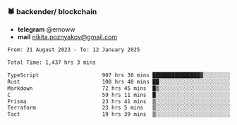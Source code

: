 ### 🕷 backender/ blockchain
- **telegram** @emoww
- **mail** nikita.poznyakov@gmail.com

<!--START_SECTION:waka-->

```txt
From: 21 August 2023 - To: 12 January 2025

Total Time: 1,437 hrs 3 mins

TypeScript                    907 hrs 30 mins ███████████████▓░░░░░░░░░   62.92 %
Rust                          108 hrs 40 mins ██░░░░░░░░░░░░░░░░░░░░░░░   07.53 %
Markdown                      72 hrs 45 mins  █▒░░░░░░░░░░░░░░░░░░░░░░░   05.04 %
C                             59 hrs 11 mins  █░░░░░░░░░░░░░░░░░░░░░░░░   04.10 %
Prisma                        23 hrs 41 mins  ▒░░░░░░░░░░░░░░░░░░░░░░░░   01.64 %
Terraform                     23 hrs 5 mins   ▒░░░░░░░░░░░░░░░░░░░░░░░░   01.60 %
Tact                          19 hrs 39 mins  ▒░░░░░░░░░░░░░░░░░░░░░░░░   01.36 %
```

<!--END_SECTION:waka-->




